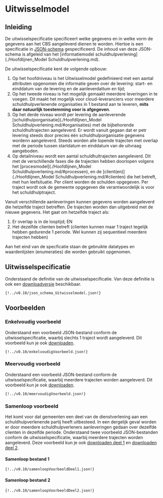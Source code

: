 # Uitwisselmodel

## Inleiding

De uitwisselspecificatie specificeert welke gegevens en in welke vorm de gegevens aan het CBS aangeleverd dienen te worden. Hiertoe is een specificatie in [JSON-schema](https://json-schema.org) gespecificeerd. De inhoud van deze JSON-schema is afgeleid van het [informatiemodel schuldhulpverlening](./Hoofdlijnen_Model Schuldhulpverlening.md). 

De uitwisselspecificatie kent de volgende opbouw: 

1. Op het hoofdniveau is het Uitwisselmodel gedefinieerd met een aantal attributen opgenomen die informatie geven over de levering: start- en einddatum van de levering en de aanleverdattum en tijd;
2. Op het tweede niveau is het mogelijk gemaakt meerdere leveringen in te voegen. Dit maakt het mogelijk voor cloud-leveranciers voor meerdere schuldhulpverlenende organisaties in 1 bestand aan te leveren, **mits daar natuurlijk toestemming voor is afgegeven**. 
3. Op het derde niveau wordt per levering de aanleverende [schuldhulporganisatie](./Hoofdlijnen_Model Schuldhulpverlening.md/#organisaties) met de bijbehorende schuldhultrajecten aangeleverd. Er wordt vanuit gegaan dat er petr levering steeds door precies één schuldhulporganisatie gegevens wordenn aangeleverd. Steeds worden alle lopende trajecten met overlap met de periode tussen startdatum en einddatum van de uitvraag aangeboden.
4. Op detailniveau wordt een aantal schuldhultrajecten aangeleverd. Dit met de verschillende fases die de trajecten hebben doorlopen volgens het [procesmodel](./Hoofdlijnen_Model Schuldhulpverlening.md/#processen), en de [client(en)](./Hoofdlijnen_Model Schuldhulpverlening.md/#clienten) die het betreft, met hun leefsituatie. Per client worden de schulden opgegeven. Per traject wordt ook de gemeente opgegeven die verantwoordelijk is voor het schuldhulptraject.

Vanuit verschillende aanleveringen kunnen gegevens worden aangeleverd die hetzelfde traject betreffen. De trajecten worden dan uitgebreid met de nieuwe gegevens. Het gaat om hetzelfde traject als:

1. Er overlap is in de looptijd; EN
2. Het dezelfde clienten betreft (clienten kunnen maar 1 traject tegelijk hebben gedurende 1 periode. Wel kunnen zij sequentieel meerdere trajecten hebben)

Aan het eind van de specficatie staan de gebruikte datatypes en waardenlijsten (enumeraties) die worden gebruikt opgenomen. 

## Uitwisselspecificatie

Onderstaand de definitie van de uitwisselspecificatie. Van deze definitie is ook een [downloadversie](https://raw.githubusercontent.com/brienen/ddas/main/v0.10/json_schema_Uitwisselmodel.json) beschikbaar.

```
{!../v0.10/json_schema_Uitwisselmodel.json!}

```

## Voorbeelden

### Enkelvoudig voorbeeld

Onderstaand een voorbeeld JSON-bestand conform de uitwisselspecificatie, waarbij slechts 1 traject wordt aangeleverd. Dit voorbeeld kun je ook [downloaden](https://raw.githubusercontent.com/brienen/ddas/main/v0.10/enkelvoudigVoorbeeld.json).

```
{!../v0.10/enkelvoudigVoorbeeld.json!}

```

### Meervoudig voorbeeld

Onderstaand een voorbeeld JSON-bestand conform de uitwisselspecificatie, waarbij meerdere trajecten worden aangeleverd. Dit voorbeeld kun je ook [downloaden](https://raw.githubusercontent.com/brienen/ddas/main/v0.10/meervoudigVoorbeeld.json).

```
{!../v0.10/meervoudigVoorbeeld.json!}

```

### Samenloop voorbeeld

Het komt voor dat gemeenten een deel van de dienstverlening aan een schuldhulpverlenende partij heeft uitbesteed. In een dergelijk geval worden er door meerdere schuldhulpverleners aanleveringen gedaan over dezelfde clienten in dezelfde periode. Onderstaand twee voorbeeld JSON-bestanden conform de uitwisselspecificatie, waarbij meerdere trajecten worden aangeleverd. Deze voorbeeld kun je ook [downloaden deel 1](https://raw.githubusercontent.com/brienen/ddas/main/v0.10/samenloopVoorbeeldDeel1.json) en [downloaden deel 2](https://raw.githubusercontent.com/brienen/ddas/main/v0.10/samenloopVoorbeeldDeel2.json).

#### Samenloop bestand 1
```
{!../v0.10/samenloopVoorbeeldDeel1.json!}

```

#### Samenloop bestand 2

```
{!../v0.10/samenloopVoorbeeldDeel2.json!}

```
